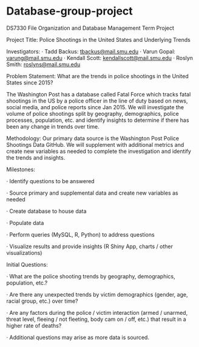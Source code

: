 # Database-group-project

DS7330 File Organization and Database Management Term Project

Project Title: Police Shootings in the United States and Underlying Trends

Investigators: · Tadd Backus: tbackus@mail.smu.edu · Varun Gopal: varung@mail.smu.edu · Kendall Scott: kendallscott@mail.smu.edu · Roslyn Smith: roslyns@mail.smu.edu

Problem Statement: What are the trends in police shootings in the United States since 2015?

The Washington Post has a database called Fatal Force which tracks fatal shootings in the US by a police officer in the line of duty based on news, social media, and police reports since Jan 2015. We will investigate the volume of police shootings split by geography, demographics, police processes, population, etc. and identify insights to determine if there has been any change in trends over time.

Methodology: Our primary data source is the Washington Post Police Shootings Data GitHub. We will supplement with additional metrics and create new variables as needed to complete the investigation and identify the trends and insights.

Milestones:

· Identify questions to be answered

· Source primary and supplemental data and create new variables as needed

· Create database to house data

· Populate data

· Perform queries (MySQL, R, Python) to address questions

· Visualize results and provide insights (R Shiny App, charts / other visualizations)

Initial Questions:

· What are the police shooting trends by geography, demographics, population, etc.?

· Are there any unexpected trends by victim demographics (gender, age, racial group, etc.) over time?

· Are any factors during the police / victim interaction (armed / unarmed, threat level, fleeing / not fleeting, body cam on / off, etc.) that result in a higher rate of deaths?

· Additional questions may arise as more data is sourced.
